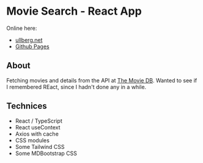 # Movie Search - React App

Online here:

- <a href="http://www.ullberg.net/movie-search/" target="_blank">ullberg.net</a>
- <a href="https://tommyullberg.github.io/movie-search/" target="_blank">Github Pages</a>

## About

Fetching movies and details from the API at [The Movie DB](https://www.themoviedb.org/).
Wanted to see if I remembered REact, since I hadn't done any in a while.

## Technices

- React / TypeScript
- React useContext
- Axios with cache
- CSS modules
- Some Tailwind CSS
- Some MDBootstrap CSS

